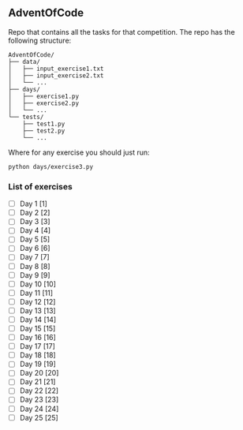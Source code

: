 ## AdventOfCode

Repo that contains all the tasks for that competition. The repo has the following structure:

```
AdventOfCode/
├── data/
│   ├── input_exercise1.txt
│   ├── input_exercise2.txt
│   └── ...
├── days/
│   ├── exercise1.py
│   ├── exercise2.py
│   └── ...
└── tests/
    ├── test1.py
    ├── test2.py
    └── ...
```

Where for any exercise you should just run:

```
python days/exercise3.py
```

### List of exercises

- [ ] Day 1 [1]
- [ ] Day 2 [2]
- [ ] Day 3 [3]
- [ ] Day 4 [4]
- [ ] Day 5 [5]
- [ ] Day 6 [6]
- [ ] Day 7 [7]
- [ ] Day 8 [8]
- [ ] Day 9 [9]
- [ ] Day 10 [10]
- [ ] Day 11 [11]
- [ ] Day 12 [12]
- [ ] Day 13 [13]
- [ ] Day 14 [14]
- [ ] Day 15 [15]
- [ ] Day 16 [16]
- [ ] Day 17 [17]
- [ ] Day 18 [18]
- [ ] Day 19 [19]
- [ ] Day 20 [20]
- [ ] Day 21 [21]
- [ ] Day 22 [22]
- [ ] Day 23 [23]
- [ ] Day 24 [24]
- [ ] Day 25 [25]